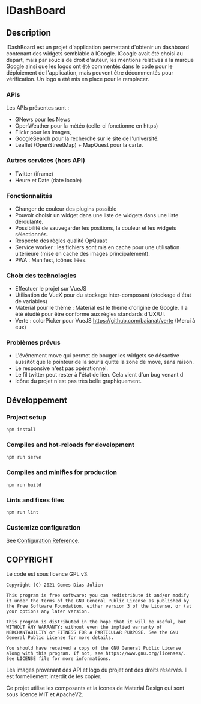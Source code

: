 # IDashBoard

## Description
IDashBoard est un projet d'application permettant d'obtenir un dashboard contenant des widgets semblable à IGoogle.
IGoogle avait été choisi au départ, mais par soucis de droit d'auteur, les mentions relatives à la marque Google ainsi que les logos ont été commentés dans le code pour le déploiement de l'application, mais peuvent être décommentés pour vérification.
Un logo a été mis en place pour le remplacer.

### APIs
Les APIs présentes sont : 
- GNews pour les News
- OpenWeather pour la météo (celle-ci fonctionne en https)
- Flickr pour les images,
- GoogleSearch pour la recherche sur le site de l'université.
- Leaflet (OpenStreetMap) + MapQuest pour la carte.

### Autres services (hors API)
- Twitter (iframe)
- Heure et Date (date locale)

### Fonctionnalités
- Changer de couleur des plugins possible
- Pouvoir choisir un widget dans une liste de widgets dans une liste déroulante.
- Possibilité de sauvegarder les positions, la couleur et les widgets sélectionnés.
- Respecte des règles qualité OpQuast
- Service worker : les fichiers sont mis en cache pour une utilisation ultérieure (mise en cache des images principalement).
- PWA : Manifest, icônes liées.

### Choix des technologies
- Effectuer le projet sur VueJS
- Utilisation de VueX pour du stockage inter-composant (stockage d'état de variables)
- Material pour le thème : Material est le thème d'origine de Google. Il a été étudié pour être conforme aux règles standards d'UX/UI.
- Verte : colorPicker pour VueJS https://github.com/baianat/verte (Merci à eux)

### Problèmes prévus
- L'événement move qui permet de bouger les widgets se désactive aussitôt que le pointeur de la souris quitte la zone de move, sans raison.
- Le responsive n'est pas opérationnel.
- Le fil twitter peut rester à l'état de lien. Cela vient d'un bug venant d
- Icône du projet n'est pas très belle graphiquement.

## Développement
### Project setup
```
npm install
```

### Compiles and hot-reloads for development
```
npm run serve
```

### Compiles and minifies for production
```
npm run build
```

### Lints and fixes files
```
npm run lint
```

### Customize configuration
See [Configuration Reference](https://cli.vuejs.org/config/).

## COPYRIGHT

Le code est sous licence GPL v3.
```
Copyright (C) 2021 Gomes Dias Julien

This program is free software: you can redistribute it and/or modify it under the terms of the GNU General Public License as published by the Free Software Foundation, either version 3 of the License, or (at your option) any later version.

This program is distributed in the hope that it will be useful, but WITHOUT ANY WARRANTY; without even the implied warranty of MERCHANTABILITY or FITNESS FOR A PARTICULAR PURPOSE. See the GNU General Public License for more details.

You should have received a copy of the GNU General Public License along with this program. If not, see https://www.gnu.org/licenses/. See LICENSE file for more informations.
```

Les images provenant des API et logo du projet ont des droits réservés. Il est formellement interdit de les copier.

Ce projet utilise les composants et la icones de Material Design qui sont sous licence MIT et ApacheV2.


